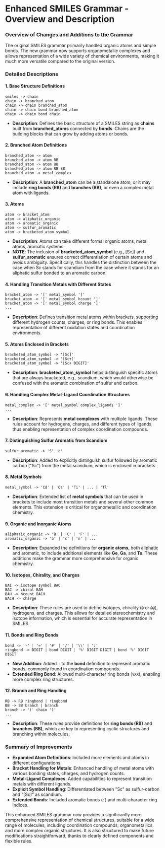 # Enhanced SMILES Grammar - Overview and Description

### Overview of Changes and Additions to the Grammar

The original SMILES grammar primarily handled organic atoms and simple bonds. The new grammar now supports organometallic complexes and allows representation of a wide variety of chemical environments, making it much more versatile compared to the original version.

### Detailed Descriptions

#### 1. Base Structure Definitions

```bnf
smiles -> chain
chain -> branched_atom
chain -> chain branched_atom
chain -> chain bond branched_atom
chain -> chain bond chain
```

- **Description**: Defines the basic structure of a SMILES string as **chains** built from **branched\_atoms** connected by **bonds**. Chains are the building blocks that can grow by adding atoms or bonds.

#### 2. Branched Atom Definitions

```bnf
branched_atom -> atom
branched_atom -> atom RB
branched_atom -> atom BB
branched_atom -> atom RB BB
branched_atom -> metal_complex
```

- **Description**: A **branched\_atom** can be a standalone atom, or it may include **ring bonds (RB)** and **branches (BB)**, or even a complex metal atom with ligands.

#### 3. Atoms

```bnf
atom -> bracket_atom
atom -> aliphatic_organic
atom -> aromatic_organic
atom -> sulfur_aromatic
atom -> bracketed_atom_symbol
```

- **Description**: Atoms can take different forms: organic atoms, metal atoms, aromatic systems.
- **NOTE**: The inclusion of **bracketed\_atom\_symbol** (e.g., [Sc]) and **sulfur\_aromatic** ensures correct differentiation of certain atoms and avoids ambiguity. Specifically, this handles the distinction between the case when Sc stands for scandium from the case where it stands for an aliphatic sulfur bonded to an aromatic carbon.

#### 4. Handling Transition Metals with Different States

```bnf
bracket_atom -> '[' metal_symbol ']'
bracket_atom -> '[' metal_symbol hcount ']'
bracket_atom -> '[' metal_symbol charge ']'
...
```

- **Description**: Defines transition metal atoms within brackets, supporting different hydrogen counts, charges, or ring bonds. This enables representation of different oxidation states and coordination environments.

#### 5. Atoms Enclosed in Brackets

```bnf
bracketed_atom_symbol -> '[Sc]'
bracketed_atom_symbol -> '[Sc+]'
bracketed_atom_symbol -> '[Sc+ DIGIT]'
```

- **Description**: **bracketed\_atom\_symbol** helps distinguish specific atoms that are always bracketed, e.g., scandium, which would otherwise be confused with the aromatic combination of sulfur and carbon.

#### 6. Handling Complex Metal-Ligand Coordination Structures

```bnf
metal_complex -> '[' metal_symbol complex_ligands ']'
...
```

- **Description**: Represents **metal complexes** with multiple ligands. These rules account for hydrogens, charges, and different types of ligands, thus enabling representation of complex coordination compounds.

#### 7. Distinguishing Sulfur Aromatic from Scandium

```bnf
sulfur_aromatic -> 'S' 'c'
```

- **Description**: Added to explicitly distinguish sulfur followed by aromatic carbon ("Sc") from the metal scandium, which is enclosed in brackets.

#### 8. Metal Symbols

```bnf
metal_symbol -> 'Cd' | 'Os' | 'Ti' | ... | 'Tl'
```

- **Description**: Extended list of **metal symbols** that can be used in brackets to include most transition metals and several other common elements. This extension is critical for organometallic and coordination chemistry.

#### 9. Organic and Inorganic Atoms

```bnf
aliphatic_organic -> 'B' | 'C' | 'F' | ...
aromatic_organic -> 'b' | 'c' | 'n' | ...
```

- **Description**: Expanded the definitions for **organic atoms**, both aliphatic and aromatic, to include additional elements like **Ge**, **Ga**, and **Te**. These additions make the grammar more comprehensive for organic chemistry.

#### 10. Isotopes, Chirality, and Charges

```bnf
BAI -> isotope symbol BAC
BAC -> chiral BAH
BAH -> hcount BACH
BACH -> charge
```

- **Description**: These rules are used to define isotopes, chirality (`@` or `@@`), hydrogens, and charges. This allows for detailed stereochemistry and isotope information, which is essential for accurate representation in SMILES.

#### 11. Bonds and Ring Bonds

```bnf
bond -> '-' | '=' | '#' | '/' | '\\' | ':'
ringbond -> DIGIT | bond DIGIT | '%' DIGIT DIGIT | bond '%' DIGIT DIGIT
```

- **New Addition**: Added `:` to the **bond** definition to represent aromatic bonds, commonly found in coordination compounds.
- **Extended Ring Bond**: Allowed multi-character ring bonds (`%XX`), enabling more complex ring structures.

#### 12. Branch and Ring Handling

```bnf
RB -> RB ringbond | ringbond
BB -> BB branch | branch
branch -> '(' chain ')'
...
```

- **Description**: These rules provide definitions for **ring bonds (RB)** and **branches (BB)**, which are key to representing cyclic structures and branching within molecules.

### Summary of Improvements

- **Expanded Atom Definitions**: Included more elements and atoms in different configurations.
- **Bracket Handling for Metals**: Enhanced handling of metal atoms with various bonding states, charges, and hydrogen counts.
- **Metal-Ligand Complexes**: Added capabilities to represent transition metals with different ligands.
- **Explicit Symbol Handling**: Differentiated between "Sc" as sulfur-carbon and "[Sc]" as scandium.
- **Extended Bonds**: Included aromatic bonds (`:`) and multi-character ring indices.

This enhanced SMILES grammar now provides a significantly more comprehensive representation of chemical structures, suitable for a wide range of molecules, including coordination compounds, organometallics, and more complex organic structures. It is also structured to make future modifications straightforward, thanks to clearly defined components and flexible rules.
